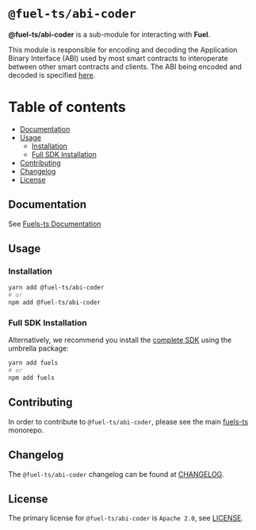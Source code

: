 # `@fuel-ts/abi-coder`

**@fuel-ts/abi-coder** is a sub-module for interacting with **Fuel**.

This module is responsible for encoding and decoding the Application Binary Interface (ABI) used by most smart contracts to interoperate between other smart contracts and clients. The ABI being encoded and decoded is specified [here](https://github.com/FuelLabs/fuel-specs/blob/a937dac06f6eda0905c2e3bcbee6038d39748b32/src/protocol/abi/index.md).

# Table of contents

- [Documentation](#documentation)
- [Usage](#usage)
  - [Installation](#installation)
  - [Full SDK Installation](#full-sdk-installation)
- [Contributing](#contributing)
- [Changelog](#changelog)
- [License](#license)

## Documentation

<!-- TODO: Replace this link with specific docs for this package if and when we re-introduce a API reference section to our docs -->

See [Fuels-ts Documentation](https://fuellabs.github.io/fuels-ts/)

## Usage

### Installation

```sh
yarn add @fuel-ts/abi-coder
# or
npm add @fuel-ts/abi-coder
```

### Full SDK Installation

Alternatively, we recommend you install the [complete SDK](https://github.com/FuelLabs/fuels-ts) using the umbrella package:

```sh
yarn add fuels
# or
npm add fuels
```

## Contributing

In order to contribute to `@fuel-ts/abi-coder`, please see the main [fuels-ts](https://github.com/FuelLabs/fuels-ts) monorepo.

## Changelog

The `@fuel-ts/abi-coder` changelog can be found at [CHANGELOG](./CHANGELOG.md).

## License

The primary license for `@fuel-ts/abi-coder` is `Apache 2.0`, see [LICENSE](./LICENSE).
